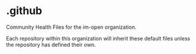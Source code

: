 # .github
Community Health Files for the im-open organization.

Each repository within this organization will inherit these default files unless the repository has defined their own.